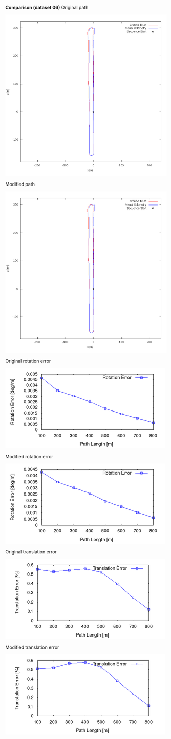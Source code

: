 
**Comparison (dataset 06)**
Original path 

![Original error](https://github.com/anthonypan08/568_final_project/blob/master/modified_jeremy/06/original/plot_path/06.png)


Modified path  

![Modified error](https://github.com/anthonypan08/568_final_project/blob/master/modified_jeremy/06/jeremy/plot_path/06.png)


Original rotation error 

![Original error](https://github.com/anthonypan08/568_final_project/blob/master/modified_jeremy/06/original/plot_error/avg_rl.png)


Modified rotation error 

![Modified error](https://github.com/anthonypan08/568_final_project/blob/master/modified_jeremy/06/jeremy/plot_error/avg_rl.png)

Original translation error 

![Original error](https://github.com/anthonypan08/568_final_project/blob/master/modified_jeremy/06/original/plot_error/avg_tl.png)


Modified translation error 

![Modified error](https://github.com/anthonypan08/568_final_project/blob/master/modified_jeremy/06/jeremy/plot_error/avg_tl.png)
